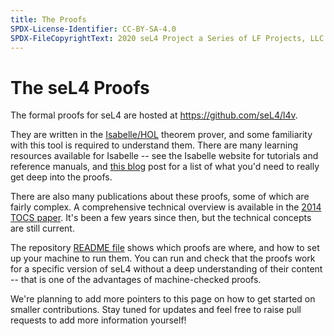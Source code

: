 ```yaml
---
title: The Proofs
SPDX-License-Identifier: CC-BY-SA-4.0
SPDX-FileCopyrightText: 2020 seL4 Project a Series of LF Projects, LLC.
---
```


# The seL4 Proofs

The formal proofs for seL4 are hosted at <https://github.com/seL4/l4v>.

They are written in the [Isabelle/HOL][1] theorem prover, and some
familiarity with this tool is required to understand them. There are many
learning resources available for Isabelle -- see the Isabelle website for
tutorials and reference manuals, and [this blog][2] post for a list of what
you'd need to really get deep into the proofs.

There are also many publications about these proofs, some of which are fairly
complex. A comprehensive technical overview is available in the [2014 TOCS
paper][4]. It's been a few years since then, but the technical concepts are
still current.

The repository [README file][3] shows which proofs are where, and how to set
up your machine to run them. You can run and check that the proofs work for a
specific version of seL4 without a deep understanding of their content --
that is one of the advantages of machine-checked proofs.

We're planning to add more pointers to this page on how to get started on
smaller contributions. Stay tuned for updates and feel free to raise pull
requests to add more information yourself!

[1]: http://isabelle.in.tum.de
[2]: http://proofcraft.org/blog/proof-engineer-reading.html
[3]: https://github.com/seL4/l4v/blob/master/README.md
[4]: https://ts.data61.csiro.au/publications/nictaabstracts/Klein_AEMSKH_14.abstract.pml
